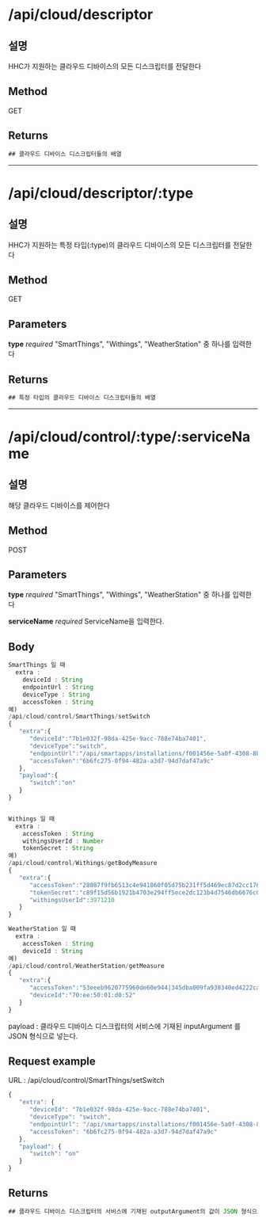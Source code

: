 # /api/cloud/descriptor
## 설명

HHC가 지원하는 클라우드 디바이스의 모든 디스크립터를 전달한다

## Method

GET

## Returns

```javascript
## 클라우드 디바이스 디스크립터들의 배열
```

----

# /api/cloud/descriptor/:type
## 설명

HHC가 지원하는 특정 타입(:type)의 클라우드 디바이스의 모든 디스크립터를 전달한다

## Method

GET

## Parameters

**type** *required*
"SmartThings", "Withings", "WeatherStation" 중 하나를 입력한다

## Returns

```javascript
## 특정 타입의 클라우드 디바이스 디스크립터들의 배열
```

----

# /api/cloud/control/:type/:serviceName
## 설명 

해당 클라우드 디바이스를 제어한다

## Method

POST

## Parameters

**type** *required*
"SmartThings", "Withings", "WeatherStation" 중 하나를 입력한다

**serviceName** *required*
ServiceName을 입력한다.

## Body

```javascript
SmartThings 일 때
  extra :
    deviceId : String
    endpointUrl : String
    deviceType : String
    accessToken : String
예)
/api/cloud/control/SmartThings/setSwitch
{
   "extra":{
      "deviceId":"7b1e032f-98da-425e-9acc-788e74ba7401",
      "deviceType":"switch",
      "endpointUrl":"/api/smartapps/installations/f001456e-5a0f-4308-8bc6-93ae5f08e794",
      "accessToken":"6b6fc275-0f94-482a-a3d7-94d7daf47a9c"
   },
   "payload":{
      "switch":"on"
   }
}


Withings 일 때
  extra :
    accessToken : String
    withingsUserId : Number
    tokenSecret : String
예)
/api/cloud/control/Withings/getBodyMeasure
{
   "extra":{
      "accessToken":"28087f9fb6513c4e941860f05d75b231ff5d469ec87d2cc176ec1180b983",
      "tokenSecret":"c89f15d56b1921b4703e294ff5ece2dc123b4d7546db6676c093e383eb41372",
      "withingsUserId":3971210
   }
}

WeatherStation 일 때
  extra :
    accessToken : String
    deviceId : String
예)
/api/cloud/control/WeatherStation/getMeasure
{  
   "extra":{
      "accessToken":"53eeeb9620775960de60e944|345dba009fa938340ed4222caea75ae1",
      "deviceId":"70:ee:50:01:d0:52"
   }
}
```
payload : 클라우드 디바이스 디스크립터의 서비스에 기재된 inputArgument 를 JSON 형식으로 넣는다.

## Request example

URL : /api/cloud/control/SmartThings/setSwitch

```javascript
{
   "extra": {
      "deviceId": "7b1e032f-98da-425e-9acc-788e74ba7401",
      "deviceType": "switch",
      "endpointUrl": "/api/smartapps/installations/f001456e-5a0f-4308-8bc6-93ae5f08e794",
      "accessToken": "6b6fc275-0f94-482a-a3d7-94d7daf47a9c"
   },
   "payload": {
      "switch": "on"
   }
}
```

## Returns

```javascript
## 클라우드 디바이스 디스크립터의 서비스에 기재된 outputArgument의 값이 JSON 형식으로 리턴 된다.
```